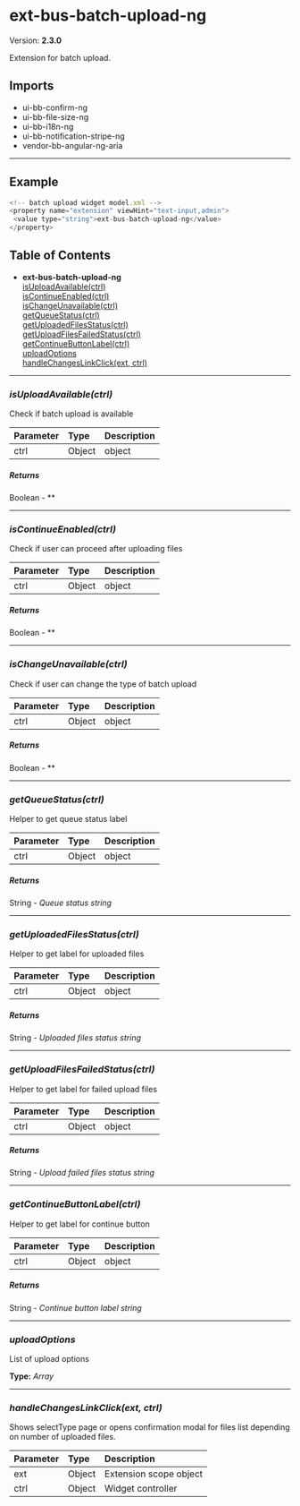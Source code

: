 # ext-bus-batch-upload-ng


Version: **2.3.0**

Extension for batch upload.

## Imports

* ui-bb-confirm-ng
* ui-bb-file-size-ng
* ui-bb-i18n-ng
* ui-bb-notification-stripe-ng
* vendor-bb-angular-ng-aria

---

## Example

```javascript
<!-- batch upload widget model.xml -->
<property name="extension" viewHint="text-input,admin">
 <value type="string">ext-bus-batch-upload-ng</value>
</property>
```

## Table of Contents
- **ext-bus-batch-upload-ng**<br/>    <a href="#ext-bus-batch-upload-ngisUploadAvailable">isUploadAvailable(ctrl)</a><br/>    <a href="#ext-bus-batch-upload-ngisContinueEnabled">isContinueEnabled(ctrl)</a><br/>    <a href="#ext-bus-batch-upload-ngisChangeUnavailable">isChangeUnavailable(ctrl)</a><br/>    <a href="#ext-bus-batch-upload-nggetQueueStatus">getQueueStatus(ctrl)</a><br/>    <a href="#ext-bus-batch-upload-nggetUploadedFilesStatus">getUploadedFilesStatus(ctrl)</a><br/>    <a href="#ext-bus-batch-upload-nggetUploadFilesFailedStatus">getUploadFilesFailedStatus(ctrl)</a><br/>    <a href="#ext-bus-batch-upload-nggetContinueButtonLabel">getContinueButtonLabel(ctrl)</a><br/>    <a href="#ext-bus-batch-upload-nguploadOptions">uploadOptions</a><br/>    <a href="#ext-bus-batch-upload-nghandleChangesLinkClick">handleChangesLinkClick(ext, ctrl)</a><br/>

---

### <a name="ext-bus-batch-upload-ngisUploadAvailable"></a>*isUploadAvailable(ctrl)*

Check if batch upload is available

| Parameter | Type | Description |
| :-- | :-- | :-- |
| ctrl | Object | object |

##### Returns

Boolean - **

---

### <a name="ext-bus-batch-upload-ngisContinueEnabled"></a>*isContinueEnabled(ctrl)*

Check if user can proceed after uploading files

| Parameter | Type | Description |
| :-- | :-- | :-- |
| ctrl | Object | object |

##### Returns

Boolean - **

---

### <a name="ext-bus-batch-upload-ngisChangeUnavailable"></a>*isChangeUnavailable(ctrl)*

Check if user can change the type of batch upload

| Parameter | Type | Description |
| :-- | :-- | :-- |
| ctrl | Object | object |

##### Returns

Boolean - **

---

### <a name="ext-bus-batch-upload-nggetQueueStatus"></a>*getQueueStatus(ctrl)*

Helper to get queue status label

| Parameter | Type | Description |
| :-- | :-- | :-- |
| ctrl | Object | object |

##### Returns

String - *Queue status string*

---

### <a name="ext-bus-batch-upload-nggetUploadedFilesStatus"></a>*getUploadedFilesStatus(ctrl)*

Helper to get label for uploaded files

| Parameter | Type | Description |
| :-- | :-- | :-- |
| ctrl | Object | object |

##### Returns

String - *Uploaded files status string*

---

### <a name="ext-bus-batch-upload-nggetUploadFilesFailedStatus"></a>*getUploadFilesFailedStatus(ctrl)*

Helper to get label for failed upload files

| Parameter | Type | Description |
| :-- | :-- | :-- |
| ctrl | Object | object |

##### Returns

String - *Upload failed files status string*

---

### <a name="ext-bus-batch-upload-nggetContinueButtonLabel"></a>*getContinueButtonLabel(ctrl)*

Helper to get label for continue button

| Parameter | Type | Description |
| :-- | :-- | :-- |
| ctrl | Object | object |

##### Returns

String - *Continue button label string*

---
### <a name="ext-bus-batch-upload-nguploadOptions"></a>*uploadOptions*

List of upload options

**Type:** *Array*


---

### <a name="ext-bus-batch-upload-nghandleChangesLinkClick"></a>*handleChangesLinkClick(ext, ctrl)*

Shows selectType page or opens confirmation modal for
files list depending on number of uploaded files.

| Parameter | Type | Description |
| :-- | :-- | :-- |
| ext | Object | Extension scope object |
| ctrl | Object | Widget controller |
